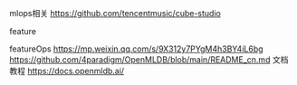 

mlops相关
https://github.com/tencentmusic/cube-studio



feature

featureOps https://mp.weixin.qq.com/s/9X312y7PYgM4h3BY4iL6bg
https://github.com/4paradigm/OpenMLDB/blob/main/README_cn.md
文档教程 https://docs.openmldb.ai/
